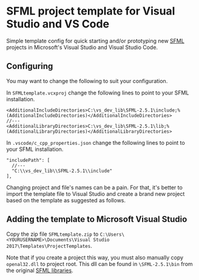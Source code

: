 # SFML project template for Visual Studio and VS Code

Simple template config for quick starting and/or prototyping new [SFML](https://www.sfml-dev.org/index.php) projects in Microsoft's Visual Studio and Visual Studio Code.

## Configuring

You may want to change the following to suit your configuration.

In `SFMLtemplate.vcxproj` change the following lines to point to your SFML installation.

```
<AdditionalIncludeDirectories>C:\vs_dev_lib\SFML-2.5.1\include;%(AdditionalIncludeDirectories)</AdditionalIncludeDirectories>
//---
<AdditionalLibraryDirectories>C:\vs_dev_lib\SFML-2.5.1\lib;%(AdditionalLibraryDirectories)</AdditionalLibraryDirectories>
```

In `.vscode/c_cpp_properties.json` change the following lines to point to your SFML installation.
```
"includePath": [
  //---
  "C:\\vs_dev_lib\\SFML-2.5.1\\include"
],
```
Changing project and file's names can be a pain. For that, it's better to import the template file to Visual Studio and create a brand new project based on the template as suggested as follows.

## Adding the template to Microsoft Visual Studio

Copy the zip file `SFMLtemplate.zip` to `C:\Users\<YOURUSERNAME>\Documents\Visual Studio 2017\Templates\ProjectTemplates`.

Note that if you create a project this way, you must also manually copy `openal32.dll` to project root. 
This dll can be found in `\SFML-2.5.1\bin` from the original [SFML libraries](https://www.sfml-dev.org/download/sfml/2.5.1/).